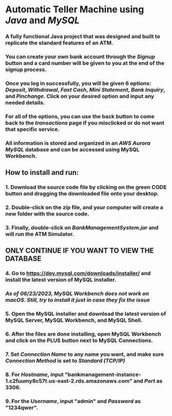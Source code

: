 ﻿# Automatic Teller Machine using _Java_ and _MySQL_

### A fully functional Java project that was designed and built to replicate the standard features of an ATM.
### You can create your own bank account through the _Signup_ button and a card number will be given to you at the end of the signup process.
### Once you log in successfully, you will be given 6 options: _Deposit_, _Withdrawal_, _Fast Cash_, _Mini Statement_, _Bank Inquiry_, and _Pinchange_. Click on your desired option and input any needed details. 
### For all of the options, you can use the back button to come back to the _transactions_ page if you misclicked or do not want that specific service.
### All information is stored and organized in an _AWS Aurora MySQL_ database and can be accessed using MySQL Workbench.

## How to install and run: 
### 1. Download the source code file by clicking on the green **CODE** button and dragging the downloaded file onto your desktop. 
### 2. Double-click on the zip file, and your computer will create a new folder with the source code.
### 3. Finally, double-click on _BankManagementSystem.jar_ and will run the ATM Simulator.
## **ONLY CONTINUE IF YOU WANT TO VIEW THE DATABASE**
### 4. Go to https://dev.mysql.com/downloads/installer/ and install the latest version of MySQL installer. 
###     **_As of 06/23/2023, MySQL Workbench does not work on macOS. Still, try to install it just in case they fix the issue_**
### 5. Open the MySQL installer and download the latest version of MySQL Server, MySQL Workbench, and MySQL Shell.
### 6. After the files are done installing, open MySQL Workbench and click on the **PLUS** button next to MySQL Connections.
### 7. Set _Connection Name_ to any name you want, and make sure _Connection Method_ is set to _Standard (TCP/IP)_
### 8. For _Hostname_, input "bankmanagement-instance-1.c2fuumy8c57t.us-east-2.rds.amazonaws.com" and _Port_ as 3306.
### 9. For the _Username_, input "admin" and _Password_ as "1234qwer".
